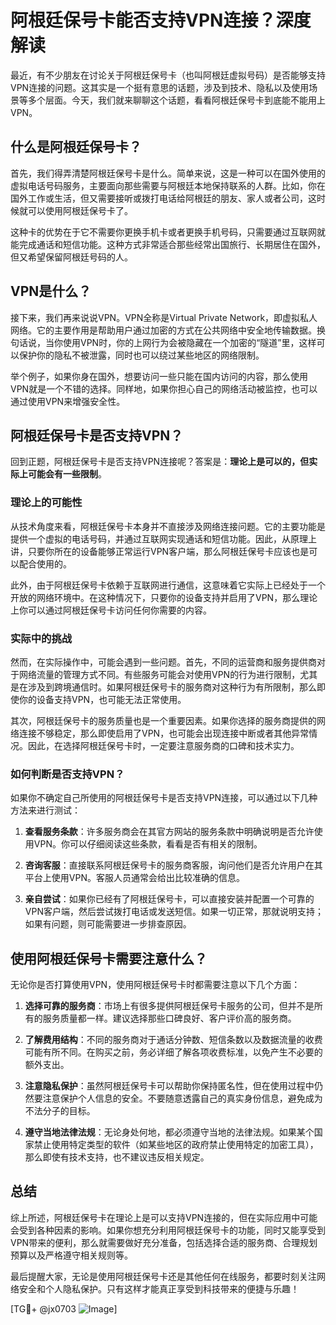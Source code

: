 # 阿根廷保号卡能否支持VPN连接？深度解读

最近，有不少朋友在讨论关于阿根廷保号卡（也叫阿根廷虚拟号码）是否能够支持VPN连接的问题。这其实是一个挺有意思的话题，涉及到技术、隐私以及使用场景等多个层面。今天，我们就来聊聊这个话题，看看阿根廷保号卡到底能不能用上VPN。

## 什么是阿根廷保号卡？

首先，我们得弄清楚阿根廷保号卡是什么。简单来说，这是一种可以在国外使用的虚拟电话号码服务，主要面向那些需要与阿根廷本地保持联系的人群。比如，你在国外工作或生活，但又需要接听或拨打电话给阿根廷的朋友、家人或者公司，这时候就可以使用阿根廷保号卡了。

这种卡的优势在于它不需要你更换手机卡或者更换手机号码，只需要通过互联网就能完成通话和短信功能。这种方式非常适合那些经常出国旅行、长期居住在国外，但又希望保留阿根廷号码的人。

## VPN是什么？

接下来，我们再来说说VPN。VPN全称是Virtual Private Network，即虚拟私人网络。它的主要作用是帮助用户通过加密的方式在公共网络中安全地传输数据。换句话说，当你使用VPN时，你的上网行为会被隐藏在一个加密的“隧道”里，这样可以保护你的隐私不被泄露，同时也可以绕过某些地区的网络限制。

举个例子，如果你身在国外，想要访问一些只能在国内访问的内容，那么使用VPN就是一个不错的选择。同样地，如果你担心自己的网络活动被监控，也可以通过使用VPN来增强安全性。

## 阿根廷保号卡是否支持VPN？

回到正题，阿根廷保号卡是否支持VPN连接呢？答案是：**理论上是可以的，但实际上可能会有一些限制**。

### 理论上的可能性

从技术角度来看，阿根廷保号卡本身并不直接涉及网络连接问题。它的主要功能是提供一个虚拟的电话号码，并通过互联网实现通话和短信功能。因此，从原理上讲，只要你所在的设备能够正常运行VPN客户端，那么阿根廷保号卡应该也是可以配合使用的。

此外，由于阿根廷保号卡依赖于互联网进行通信，这意味着它实际上已经处于一个开放的网络环境中。在这种情况下，只要你的设备支持并启用了VPN，那么理论上你可以通过阿根廷保号卡访问任何你需要的内容。

### 实际中的挑战

然而，在实际操作中，可能会遇到一些问题。首先，不同的运营商和服务提供商对于网络流量的管理方式不同。有些服务可能会对使用VPN的行为进行限制，尤其是在涉及到跨境通信时。如果阿根廷保号卡的服务商对这种行为有所限制，那么即使你的设备支持VPN，也可能无法正常使用。

其次，阿根廷保号卡的服务质量也是一个重要因素。如果你选择的服务商提供的网络连接不够稳定，那么即使启用了VPN，也可能会出现连接中断或者其他异常情况。因此，在选择阿根廷保号卡时，一定要注意服务商的口碑和技术实力。

### 如何判断是否支持VPN？

如果你不确定自己所使用的阿根廷保号卡是否支持VPN连接，可以通过以下几种方法来进行测试：

1. **查看服务条款**：许多服务商会在其官方网站的服务条款中明确说明是否允许使用VPN。你可以仔细阅读这些条款，看看是否有相关的限制。
   
2. **咨询客服**：直接联系阿根廷保号卡的服务商客服，询问他们是否允许用户在其平台上使用VPN。客服人员通常会给出比较准确的信息。

3. **亲自尝试**：如果你已经有了阿根廷保号卡，可以直接安装并配置一个可靠的VPN客户端，然后尝试拨打电话或发送短信。如果一切正常，那就说明支持；如果有问题，则可能需要进一步排查原因。

## 使用阿根廷保号卡需要注意什么？

无论你是否打算使用VPN，使用阿根廷保号卡时都需要注意以下几个方面：

1. **选择可靠的服务商**：市场上有很多提供阿根廷保号卡服务的公司，但并不是所有的服务质量都一样。建议选择那些口碑良好、客户评价高的服务商。

2. **了解费用结构**：不同的服务商对于通话分钟数、短信条数以及数据流量的收费可能有所不同。在购买之前，务必详细了解各项收费标准，以免产生不必要的额外支出。

3. **注意隐私保护**：虽然阿根廷保号卡可以帮助你保持匿名性，但在使用过程中仍然要注意保护个人信息的安全。不要随意透露自己的真实身份信息，避免成为不法分子的目标。

4. **遵守当地法律法规**：无论身处何地，都必须遵守当地的法律法规。如果某个国家禁止使用特定类型的软件（如某些地区的政府禁止使用特定的加密工具），那么即使有技术支持，也不建议违反相关规定。

## 总结

综上所述，阿根廷保号卡在理论上是可以支持VPN连接的，但在实际应用中可能会受到各种因素的影响。如果你想充分利用阿根廷保号卡的功能，同时又能享受到VPN带来的便利，那么就需要做好充分准备，包括选择合适的服务商、合理规划预算以及严格遵守相关规则等。

最后提醒大家，无论是使用阿根廷保号卡还是其他任何在线服务，都要时刻关注网络安全和个人隐私保护。只有这样才能真正享受到科技带来的便捷与乐趣！

[TG💪+ @jx0703 ![Image](https://github.com/user-attachments/assets/dbca1d08-cadb-493c-b0ec-ad6f7a83f270)]